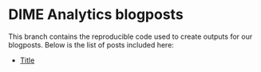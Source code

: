 # DIME Analytics blogposts

This branch contains the reproducible code used to create outputs for our blogposts. Below is the list of posts included here:

- [Title](url)
